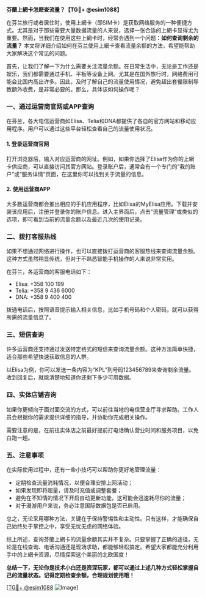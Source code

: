 **芬蘭上網卡怎麽查流量？【TG💪+ @esim1088】**

在芬兰旅行或者居住时，使用上網卡（即SIM卡）是获取网络服务的一种便捷方式。尤其是对于那些需要大量数据流量的人来说，选择一张合适的上網卡显得尤为重要。然而，当我们在使用这些上網卡时，经常会遇到一个问题：**如何查询剩余的流量？** 本文将详细介绍如何在芬兰使用上網卡查看流量余额的方法，希望能帮助大家解决这个常见的问题。

首先，让我们了解一下为什么需要关注流量余额。在日常生活中，无论是工作还是娱乐，我们都需要通过手机、平板等设备上网。尤其是在国外旅行时，网络费用可能会比国内高出许多。因此，及时了解自己的流量使用情况，避免超出套餐限制导致额外收费，是非常必要的。那么，具体该如何操作呢？

### **一、通过运营商官网或APP查询**

在芬兰，各大电信运营商如Elisa、Telia和DNA都提供了各自的官方网站和移动应用程序。用户可以通过这些平台轻松查看自己的流量使用状况。

#### **1. 登录运营商官网**
打开浏览器后，输入对应运营商的网址。例如，如果你选择了Elisa作为你的上網卡供应商，可以直接访问其官方网站。登录账户后，通常会有一个专门的“我的账户”或“服务详情”页面，在这里你可以找到关于流量的信息。

#### **2. 使用运营商APP**
大多数运营商都会推出相应的手机应用程序，比如Elisa的MyElisa应用。下载并安装该应用后，注册并登录你的账户信息。进入主界面后，点击“流量管理”或类似的选项，即可看到当前的流量余额以及最近几次的使用记录。

### **二、拨打客服热线**

如果不想通过网络进行操作，也可以直接拨打运营商的客服热线来查询流量余额。这种方式虽然稍显传统，但对于不熟悉智能手机操作的人来说非常实用。

在芬兰，各运营商的客服电话如下：
- Elisa: +358 100 199
- Telia: +358 9 436 6000
- DNA: +358 9 400 400

拨通电话后，按照语音提示输入相关信息，比如手机号码和个人密码，就可以获得所需的流量信息了。

### **三、短信查询**

许多运营商还支持通过发送特定格式的短信来查询流量余额。这种方法简单快捷，适合那些希望快速获取信息的人群。

以Elisa为例，你可以发送一条内容为“KPL”到号码123456789来查询剩余流量。收到回复后，就能清楚地知道你还剩下多少可用数据。

### **四、实体店铺咨询**

如果你更倾向于面对面交流的方式，可以前往当地的电信营业厅寻求帮助。工作人员会根据你的需求提供详细的指导，并协助你完成相关操作。

需要注意的是，在前往实体店之前最好提前打电话确认营业时间和服务项目，以免白跑一趟。

### **五、注意事项**

在实际使用过程中，还有一些小技巧可以帮助你更好地管理流量：

- 定期检查流量消耗情况，以便合理安排上网活动；
- 如果发现即将超量，请及时充值或调整套餐；
- 避免在不知情的情况下开启自动更新功能，这可能会迅速耗尽你的流量；
- 对于漫游用户来说，务必注意国际数据包是否已启用。

总之，无论采用哪种方法，关键在于保持警惕性和主动性。只有这样，才能确保自己始终处于掌控之中，享受无忧无虑的网络体验。

综上所述，查询芬蘭上網卡的流量余额其实并不复杂。只要掌握了正确的途径，无论是在线查询、电话沟通还是现场求助，都能够轻松搞定。希望大家都能充分利用手中的上網卡资源，尽情探索这个美丽的北欧国度！

**总结一下，无论你是技术小白还是资深玩家，都可以通过上述几种方式轻松掌握自己的流量状态。记得定期检查余额，合理规划使用哦！**

[[TG💪+ @esim1088](https://t.me/s/esim1088) ![Image](https://i.postimg.cc/4NQfJmqS/Snipaste-2025-05-13-00-14-12.png)]